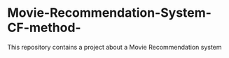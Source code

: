 # Movie-Recommendation-System-CF-method-
This repository contains a project about a Movie Recommendation system
